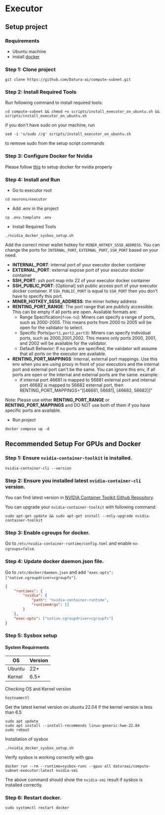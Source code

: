 # Executor

## Setup project
### Requirements
* Ubuntu machine
* install [docker](https://docs.docker.com/engine/install/ubuntu/)


### Step 1: Clone project

```
git clone https://github.com/Datura-ai/compute-subnet.git
```

### Step 2: Install Required Tools

Run following command to install required tools: 
```shell
cd compute-subnet && chmod +x scripts/install_executor_on_ubuntu.sh && scripts/install_executor_on_ubuntu.sh
```

if you don't have sudo on your machine, run
```shell
sed -i 's/sudo //g' scripts/install_executor_on_ubuntu.sh
```
to remove sudo from the setup script commands

### Step 3: Configure Docker for Nvidia

Please follow [this](https://stackoverflow.com/questions/72932940/failed-to-initialize-nvml-unknown-error-in-docker-after-few-hours) to setup docker for nvidia properly 


### Step 4: Install and Run

* Go to executor root
```shell
cd neurons/executor
```

* Add .env in the project
```shell
cp .env.template .env
```

* Install Required Tools 
```shell
./nvidia_docker_sysbox_setup.sh
```

Add the correct miner wallet hotkey for `MINER_HOTKEY_SS58_ADDRESS`.
You can change the ports for `INTERNAL_PORT`, `EXTERNAL_PORT`, `SSH_PORT` based on your need.

- **INTERNAL_PORT**: internal port of your executor docker container
- **EXTERNAL_PORT**: external expose port of your executor docker container
- **SSH_PORT**: ssh port map into 22 of your executor docker container
- **SSH_PUBLIC_PORT**: [Optional] ssh public access port of your executor docker container. If `SSH_PUBLIC_PORT` is equal to `SSH_PORT` then you don't have to specify this port.
- **MINER_HOTKEY_SS58_ADDRESS**: the miner hotkey address
- **RENTING_PORT_RANGE**: The port range that are publicly accessible. This can be empty if all ports are open. Available formats are: 
  - Range Specification(`from-to`): Miners can specify a range of ports, such as 2000-2005. This means ports from 2000 to 2005 will be open for the validator to select.
  - Specific Ports(`port1,port2,port3`): Miners can specify individual ports, such as 2000,2001,2002. This means only ports 2000, 2001, and 2002 will be available for the validator.
  - Default Behavior: If no ports are specified, the validator will assume that all ports on the executor are available.
- **RENTING_PORT_MAPPINGS**: Internal, external port mappings. Use this env when you are using proxy in front of your executors and the internal port and external port can't be the same. You can ignore this env, if all ports are open or the internal and external ports are the same. example:
  - if internal port 46681 is mapped to 56681 external port and internal port 46682 is mapped to 56682 external port, then RENTING_PORT_MAPPINGS="[[46681, 56681], [46682, 56682]]"

Note: Please use either **RENTING_PORT_RANGE** or **RENTING_PORT_MAPPINGS** and DO NOT use both of them if you have specific ports are available.


* Run project
```shell
docker compose up -d
```

## Recommended Setup For GPUs and Docker

### Step 1: Ensure `nvidia-container-toolkit` is installed. 

```shell
nvidia-container-cli --version
```

### Step 2: Ensure you installed latest `nvidia-container-cli` version. 
You can find latest version in [NVIDIA Container Toolkit Github Repository](https://github.com/NVIDIA/libnvidia-container). 

You can upgrade your `nvidia-container-toolkit` with following command:

```shell
sudo apt-get update && sudo apt-get install --only-upgrade nvidia-container-toolkit
```

### Step 3: Enable cgroups for docker. 

Go to `/etc/nvidia-container-runtime/config.toml` and enable `no-cgroups=false`. 

### Step 4: Update docker daemon.json file. 

Go to `/etc/docker/daemon.json` and add `"exec-opts": ["native.cgroupdriver=cgroupfs"]`. 

```json
{
    "runtimes": {
        "nvidia": {
            "path": "nvidia-container-runtime",
            "runtimeArgs": []
        }
    },
    "exec-opts": ["native.cgroupdriver=cgroupfs"]
}
```

### Step 5: Sysbox setup

#### System Requirments
| OS          | Version |
|-------------|---------|
| Ubuntu      | 22+     |
| Kernel      | 6.5+    |

Checking OS and Kernel version
```shell
hostnamectl
```

Get the latest kernel version on ubuntu 22.04 if the kernel version is less than 6.5
```shell
sudo apt update
sudo apt install --install-recommends linux-generic-hwe-22.04
sudo reboot
```

Installation of sysbox
```shell
./nvidia_docker_sysbox_setup.sh
```

Verify sysbox is working correctly with gpu
```shell
docker run --rm --runtime=sysbox-runc --gpus all daturaai/compute-subnet-executor:latest nvidia-smi
```

The above command should show the `nvidia-smi` result if sysbox is installed correctly.


### Step 6: Restart docker. 

```shell
sudo systemctl restart docker
```

